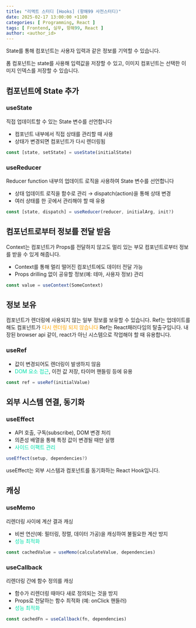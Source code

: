 ```yaml
---
title: "리액트 스터디 [Hooks] (항해99 사전스터디)"
date: 2025-02-17 13:00:00 +1100
categories: [ Programming, React ]
tags: [ Frontend, 실무, 항해99, React ]
author: <author_id>   
---
```


 
State를 통해 컴포넌트는 사용자 입력과 같은 정보를 기억할 수 있습니다.

폼 컴포넌트는 state를 사용해 입력값을 저장할 수 있고, 이미지 컴포넌트는 선택한 이미지 인덱스를 저장할 수 있습니다.

## 컴포넌트에 State 추가

### useState

직접 업데이트할 수 있는 State 변수를 선언합니다
- 컴포넌트 내부에서 직접 상태를 관리할 때 사용
- 상태가 변경되면 컴포넌트가 다시 렌더링됨
```typescript
const [state, setState] = useState(initialState)
```

### useReducer 

Reducer function 내부의 업데이트 로직을 사용하여 State 변수를 선언합니다
- 상태 업데이트 로직을 함수로 관리 → dispatch(action)을 통해 상태 변경
- 여러 상태를 한 곳에서 관리해야 할 때 유용

```typescript
const [state, dispatch] = useReducer(reducer, initialArg, init?)
```

## 컴포넌트로부터 정보를 전달 받음

Context는 컴포넌트가 Props를 전달하지 않고도 멀리 있는 부모 컴포넌트로부터 정보를 받을 수 있게 해줍니다.
- Context를 통해 멀리 떨어진 컴포넌트에도 데이터 전달 가능
- Props drilling 없이 공유할 정보(예: 테마, 사용자 정보) 관리
```typescript
const value = useContext(SomeContext)
```

## 정보 보유

컴포넌트가 렌더링에 사용되지 않는 일부 정보를 보유할 수 있습니다. 
Ref는 업데이트를 해도 컴포넌트가 <font color="orange">다시 렌더링 되지 않습니다</font>
Ref는 React패러다임의 탈출구입니다. 
내장된 browser api 같이, react가 아닌 시스템으로 작업해야 할 때 유용합니다.

### useRef
- 값이 변경되어도 렌더링이 발생하지 않음
- <font color="olivegrab">DOM 요소 접근</font>, 이전 값 저장, 타이머 핸들링 등에 유용
```typescript
const ref = useRef(initialValue)
```

## 외부 시스템 연결, 동기화

### useEffect
- API 호출, 구독(subscribe), DOM 변경 처리
- 의존성 배열을 통해 특정 값이 변경될 때만 실행
- <font color="olivegrab">사이드 이팩트 관리</font>
```typescript
useEffect(setup, dependencies?)
```
useEffect는 외부 시스템과 컴포넌트를 동기화하는 React Hook입니다.

## 캐싱

### useMemo

리렌더링 사이에 계산 결과 캐싱
- 비싼 연산(예: 필터링, 정렬, 데이터 가공)을 캐싱하여 불필요한 계산 방지
- <font color="olivegrab">성능 최적화</font>
```typescript
const cachedValue = useMemo(calculateValue, dependencies)
```
### useCallback
리렌더링 간에 함수 정의를 캐싱
- 함수가 리렌더링 때마다 새로 정의되는 것을 방지
- Props로 전달하는 함수 최적화 (예: onClick 핸들러)
- <font color="olivegrab">성능 최적화</font>
```typescript
const cachedFn = useCallback(fn, dependencies)
```
